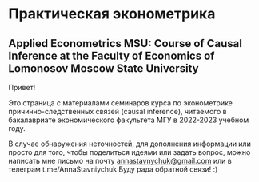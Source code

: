 # Практическая эконометрика 
## Applied Econometrics MSU: Course of Causal Inference at the Faculty of Economics of Lomonosov Moscow State University

Привет! 

Это страница с материалами семинаров курса по эконометрике причинно-следственных связей (causal inference), читаемого в бакалавриате экономического факультета МГУ в 2022-2023 учебном году.

В случае обнаружения неточностей, для дополнения информации или просто для того, чтобы поделиться идеями или задать вопрос, можно написать мне письмо на почту annastavnychuk@gmail.com или в телеграм t.me/AnnaStavniychuk Буду рада обратной связи! :)
